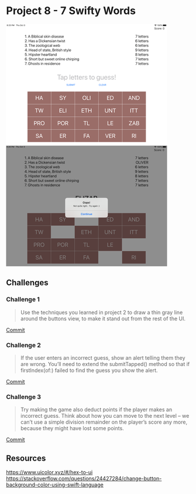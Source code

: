 # Project 8 - 7 Swifty Words

![App Screenshot 1](https://raw.githubusercontent.com/usrFri3ndly/100-days-of-swift/master/project8/screenshot-startGame.png)
![App Screenshot 2](https://raw.githubusercontent.com/usrFri3ndly/100-days-of-swift/master/project8/screenshot-incorrect.png)

## Challenges

### Challenge 1

> Use the techniques you learned in project 2 to draw a thin gray line around the buttons view, to make it stand out from the rest of the UI.

[Commit](https://github.com/usrFri3ndly/100-days-of-swift/commit/78cc3a456414300840debb6b38fa8cc7fe7dddd8)

### Challenge 2

> If the user enters an incorrect guess, show an alert telling them they are wrong. You’ll need to extend the submitTapped() method so that if firstIndex(of:) failed to find the guess you show the alert.

[Commit](https://github.com/usrFri3ndly/100-days-of-swift/commit/3489cd0c5879241dd623286a3ea453b590570b6b)

### Challenge 3

> Try making the game also deduct points if the player makes an incorrect guess. Think about how you can move to the next level – we can’t use a simple division remainder on the player’s score any more, because they might have lost some points.

[Commit](https://github.com/usrFri3ndly/100-days-of-swift/commit/41e02db06365bf0b32ad0b35f7796a2639cf4157)

## Resources

https://www.uicolor.xyz/#/hex-to-ui  
https://stackoverflow.com/questions/24427284/change-button-background-color-using-swift-language
